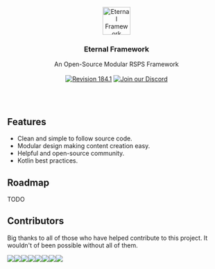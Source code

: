 <p align="center">
	<a href="https://github.com/eternal-framework/eternal">
		<img src="https://i.imgur.com/FhXIthO.png" alt="Eternal Framework" width="64px" height="64px">
	</a>
	<h3 align="center">Eternal Framework</h3>
	<p align="center">
		An Open-Source Modular RSPS Framework
		<br>
		<br>
		<a href="https://github.com/eternal-framework/eternal/"><img src="https://img.shields.io/badge/revision-184.1-blue" alt="Revision 184.1"></a>
		<a href="https://discord.gg/CaJBeVB"><img src="https://img.shields.io/discord/635853168688758804?color=738ADB&label=Discord" alt="Join our Discord"></a>
</p>
<br>
<br>

## Features
* Clean and simple to follow source code.
* Modular design making content creation easy.
* Helpful and open-source community.
* Kotlin best practices.

## Roadmap
TODO

## Contributors
Big thanks to all of those who have helped contribute to this project. It wouldn't of been possible without all of them.

[![](https://sourcerer.io/fame/codeeh/eternal-framework/eternal/images/0)](https://sourcerer.io/fame/codeeh/eternal-framework/eternal/links/0)[![](https://sourcerer.io/fame/codeeh/eternal-framework/eternal/images/1)](https://sourcerer.io/fame/codeeh/eternal-framework/eternal/links/1)[![](https://sourcerer.io/fame/codeeh/eternal-framework/eternal/images/2)](https://sourcerer.io/fame/codeeh/eternal-framework/eternal/links/2)[![](https://sourcerer.io/fame/codeeh/eternal-framework/eternal/images/3)](https://sourcerer.io/fame/codeeh/eternal-framework/eternal/links/3)[![](https://sourcerer.io/fame/codeeh/eternal-framework/eternal/images/4)](https://sourcerer.io/fame/codeeh/eternal-framework/eternal/links/4)[![](https://sourcerer.io/fame/codeeh/eternal-framework/eternal/images/5)](https://sourcerer.io/fame/codeeh/eternal-framework/eternal/links/5)[![](https://sourcerer.io/fame/codeeh/eternal-framework/eternal/images/6)](https://sourcerer.io/fame/codeeh/eternal-framework/eternal/links/6)[![](https://sourcerer.io/fame/codeeh/eternal-framework/eternal/images/7)](https://sourcerer.io/fame/codeeh/eternal-framework/eternal/links/7)
